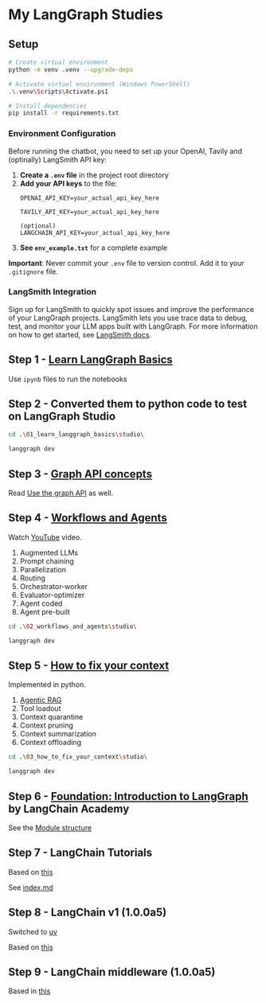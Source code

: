 # My LangGraph Studies

## Setup

```bash
# Create virtual environment
python -m venv .venv --upgrade-deps

# Activate virtual environment (Windows PowerShell)
.\.venv\Scripts\Activate.ps1

# Install dependencies
pip install -r requirements.txt
```

### Environment Configuration

Before running the chatbot, you need to set up your OpenAI, Tavily and (optinally) LangSmith API key:

1. **Create a `.env` file** in the project root directory
2. **Add your API keys** to the file:
   ```
   OPENAI_API_KEY=your_actual_api_key_here

   TAVILY_API_KEY=your_actual_api_key_here

   (optional)
   LANGCHAIN_API_KEY=your_actual_api_key_here
   ```
3. **See `env_example.txt`** for a complete example

**Important**: Never commit your `.env` file to version control. Add it to your `.gitignore` file.

### LangSmith Integration

Sign up for LangSmith to quickly spot issues and improve the performance of your LangGraph projects. LangSmith lets you use trace data to debug, test, and monitor your LLM apps built with LangGraph. For more information on how to get started, see [LangSmith docs](https://docs.smith.langchain.com).


## Step 1 - [Learn LangGraph Basics](https://docs.langchain.com/langgraph-platform/langgraph-basics/why-langgraph#learn-langgraph-basics)

Use `ipynb` files to run the notebooks

## Step 2 - Converted them to python code to test on LangGraph Studio

```bash
cd .\01_learn_langgraph_basics\studio\ 

langgraph dev
```

## Step 3 - [Graph API concepts](https://docs.langchain.com/oss/python/graph-api)

Read [Use the graph API](https://docs.langchain.com/oss/python/use-graph-api) as well.

## Step 4 - [Workflows and Agents](https://langchain-ai.github.io/langgraph/tutorials/workflows/)

Watch [YouTube](https://www.youtube.com/watch?v=aHCDrAbH_go) video.

1. Augmented LLMs
2. Prompt chaining
3. Parallelization
4. Routing
5. Orchestrator-worker
6. Evaluator-optimizer
7. Agent coded
8. Agent pre-built

```bash
cd .\02_workflows_and_agents\studio\

langgraph dev
```

## Step 5 - [How to fix your context](https://github.com/langchain-ai/how_to_fix_your_context)

Implemented in python.

1. [Agentic RAG](https://langchain-ai.github.io/langgraph/tutorials/rag/langgraph_agentic_rag/)
2. Tool loadout
3. Context quarantine
4. Context pruning
5. Context summarization
6. Context offloading

```bash
cd .\03_how_to_fix_your_context\studio\

langgraph dev
```

## Step 6 - [Foundation: Introduction to LangGraph](https://academy.langchain.com/courses/take/intro-to-langgraph/lessons/58238107-course-overview) by LangChain Academy

See the [Module structure](./04_foundation_introduction_to_langgraph/module_structure.md)


## Step 7 - LangChain Tutorials

Based on [this](https://github.com/langchain-ai/langchain/tree/master/docs/docs/tutorials)

See [index.md](./05_langchain_tutorials/index.md)


## Step 8 - LangChain v1 (1.0.0a5)

Switched to [uv](https://docs.astral.sh/uv/)

Based on [this](https://docs.langchain.com/oss/python/langchain/quickstart)


## Step 9 - LangChain middleware (1.0.0a5)

Based in [this](https://docs.langchain.com/oss/python/langchain/middleware)
